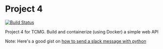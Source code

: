 # Project 4
[![Build Status](https://travis-ci.org/llamicron/tcmg_project_4.svg?branch=master)](https://travis-ci.org/llamicron/tcmg_project_4)

Project 4 for TCMG. Build and containerize (using Docker) a simple web API


Note: Here's a good gist on [how to send a slack message with python](https://gist.github.com/devStepsize/b1b795309a217d24566dcc0ad136f784)
